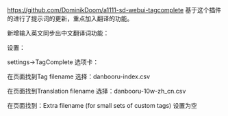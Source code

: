 https://github.com/DominikDoom/a1111-sd-webui-tagcomplete
基于这个插件的进行了提示词的更新，重点加入翻译的功能。

新增输入英文同步出中文翻译词功能：

设置：

  settings->TagComplete 选项卡：
  
  在页面找到Tag filename  选择：danbooru-index.csv
  
  在页面找到Translation filename  选择：danbooru-10w-zh_cn.csv
  
  在页面找到：Extra filename (for small sets of custom tags)  设置为空
  


 
